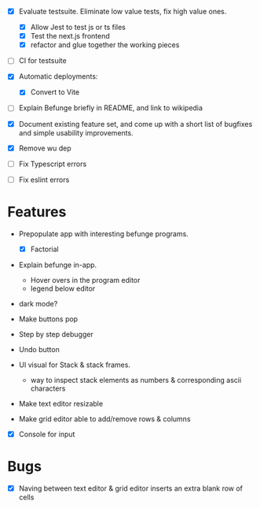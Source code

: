 - [x] Evaluate testsuite. Eliminate low value tests, fix high value ones.
  - [x] Allow Jest to test js or ts files
  - [x] Test the next.js frontend
  - [x] refactor and glue together the working pieces
- [ ] CI for testsuite
- [x] Automatic deployments:
    - [x] Convert to Vite
- [ ] Explain Befunge briefly in README, and link to wikipedia
- [x] Document existing feature set, and come up with a short list of bugfixes and simple usability improvements.

- [x] Remove wu dep
- [ ] Fix Typescript errors
- [ ] Fix eslint errors


# Features
- Prepopulate app with interesting befunge programs.
  - [x] Factorial
- Explain befunge in-app.
  - Hover overs in the program editor
  - legend below editor
- dark mode?
- Make buttons pop
- Step by step debugger
- Undo button

- UI visual for Stack & stack frames.
  - way to inspect stack elements as numbers & corresponding ascii characters

- Make text editor resizable
- Make grid editor able to add/remove rows & columns
- [x] Console for input

# Bugs
- [x] Naving between text editor & grid editor inserts an extra blank row of cells
